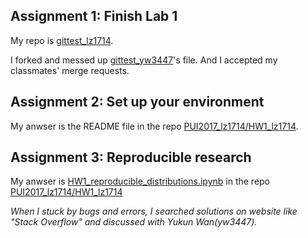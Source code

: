 ## Assignment 1: Finish Lab 1

My repo is [gittest_lz1714](https://github.com/lingyielia/gittest_lz1714).

I forked and messed up [gittest_yw3447](https://github.com/lingyielia/gittest_yw3447)'s file. And I accepted my classmates' merge requests.

## Assignment 2: Set up your environment

My anwser is the README file in the repo [PUI2017_lz1714/HW1_lz1714](https://github.com/lingyielia/PUI2017_lz1714/tree/master/HW1_lz1714).

## Assignment 3: Reproducible research

My anwser is [HW1_reproducible_distributions.ipynb](https://github.com/lingyielia/PUI2017_lz1714/blob/master/HW1_lz1714/HW1_reproducible_distributions.ipynb) in the repo [PUI2017_lz1714/HW1_lz1714](https://github.com/lingyielia/PUI2017_lz1714/tree/master/HW1_lz1714)

*When I stuck by bugs and errors, I searched solutions on website like "Stack Overflow" and discussed with Yukun Wan(yw3447).*